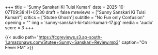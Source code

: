 +++
title = 'Sunny Sanskari Ki Tulsi Kumari'
date = 2025-10-07T09:38:41+05:30
draft = false
mreviews = ["Sunny Sanskari Ki Tulsi Kumari"]
critics = ['Stutee Ghosh']
subtitle = "No Fun only Confusion"
opening = ""
img = 'sunny-sanskari-ki-tulsi-kumari-17.jpg'
media = 'audio'
score = 3
+++

{{< audio path="<https://fcgreviews.s3.ap-south-1.amazonaws.com/Stutee+Sunny+Sanskari+Review.mp3>" caption="On Fever FM" >}}
